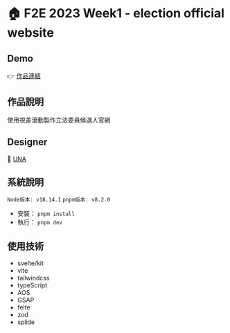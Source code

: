 # 🏠 F2E 2023 Week1 - election official website

## Demo

👉 [作品連結](https://election-official-website.vercel.app/)

## 作品說明

使用視差滾動製作立法委員候選人官網

<!-- ![image](./readme/cover.png) -->

## Designer

👏 [UNA](https://2023.thef2e.com/users/12061579704041516830)

## 系統說明

`Node版本: v18.14.1`
`pnpm版本: v8.2.0`

- 安裝： `pnpm install`
- 執行： `pnpm dev`

## 使用技術

- svelte/kit
- vite
- tailwindcss
- typeScript
- AOS
- GSAP
- felte
- zod
- splide
